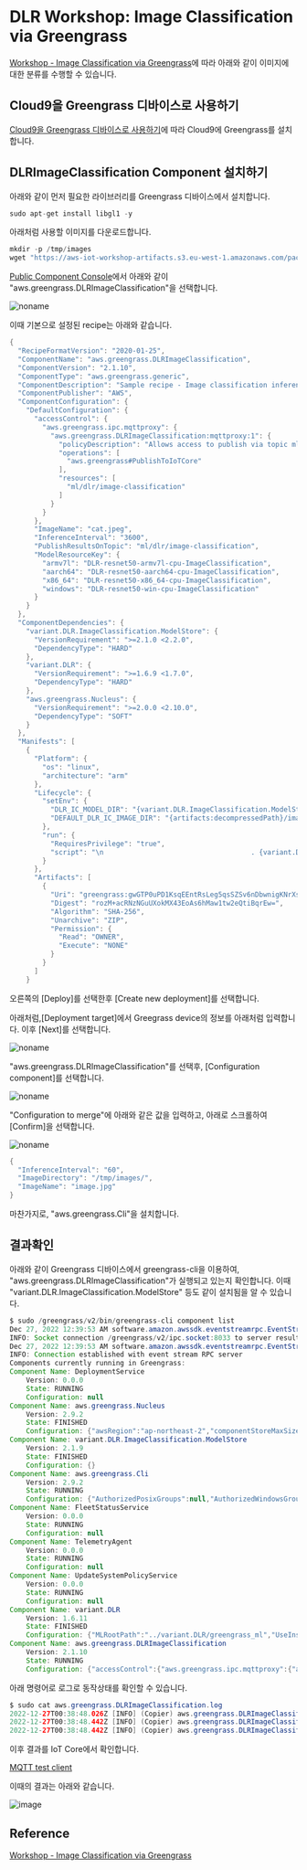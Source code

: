 # DLR Workshop: Image Classification via Greengrass

[Workshop - Image Classification via Greengrass](https://catalog.us-east-1.prod.workshops.aws/workshops/5ecc2416-f956-4273-b729-d0d30556013f/en-US/chapter7-ml/10-step1)에 따라 아래와 같이 이미지에 대한 분류를 수행할 수 있습니다. 

## Cloud9을 Greengrass 디바이스로 사용하기

[Cloud9을 Greengrass 디바이스로 사용하기](https://github.com/kyopark2014/iot-greengrass/blob/main/cloud9.md)에 따라 Cloud9에 Greengrass를 설치합니다. 


## DLRImageClassification Component 설치하기 

아래와 같이 먼저 필요한 라이브러리를 Greengrass 디바이스에서 설치합니다.

```java
sudo apt-get install libgl1 -y
```

아래처럼 사용할 이미지를 다운로드합니다.

```java
mkdir -p /tmp/images
wget "https://aws-iot-workshop-artifacts.s3.eu-west-1.amazonaws.com/packages/ggworkshop/image.jpg" -O /tmp/images/image.jpg
```

[Public Component Console](https://ap-northeast-2.console.aws.amazon.com/iot/home?region=ap-northeast-2#/greengrass/v2/components/public)에서 아래와 같이 "aws.greengrass.DLRImageClassification"을 선택합니다. 

![noname](https://user-images.githubusercontent.com/52392004/209589629-22d65571-da82-461d-81bf-ed2e5ed5d8fc.png)

이때 기본으로 설정된 recipe는 아래와 같습니다. 

```java
{
  "RecipeFormatVersion": "2020-01-25",
  "ComponentName": "aws.greengrass.DLRImageClassification",
  "ComponentVersion": "2.1.10",
  "ComponentType": "aws.greengrass.generic",
  "ComponentDescription": "Sample recipe - Image classification inference using DLR and resnet50 default model.",
  "ComponentPublisher": "AWS",
  "ComponentConfiguration": {
    "DefaultConfiguration": {
      "accessControl": {
        "aws.greengrass.ipc.mqttproxy": {
          "aws.greengrass.DLRImageClassification:mqttproxy:1": {
            "policyDescription": "Allows access to publish via topic ml/dlr/image-classification.",
            "operations": [
              "aws.greengrass#PublishToIoTCore"
            ],
            "resources": [
              "ml/dlr/image-classification"
            ]
          }
        }
      },
      "ImageName": "cat.jpeg",
      "InferenceInterval": "3600",
      "PublishResultsOnTopic": "ml/dlr/image-classification",
      "ModelResourceKey": {
        "armv7l": "DLR-resnet50-armv7l-cpu-ImageClassification",
        "aarch64": "DLR-resnet50-aarch64-cpu-ImageClassification",
        "x86_64": "DLR-resnet50-x86_64-cpu-ImageClassification",
        "windows": "DLR-resnet50-win-cpu-ImageClassification"
      }
    }
  },
  "ComponentDependencies": {
    "variant.DLR.ImageClassification.ModelStore": {
      "VersionRequirement": ">=2.1.0 <2.2.0",
      "DependencyType": "HARD"
    },
    "variant.DLR": {
      "VersionRequirement": ">=1.6.9 <1.7.0",
      "DependencyType": "HARD"
    },
    "aws.greengrass.Nucleus": {
      "VersionRequirement": ">=2.0.0 <2.10.0",
      "DependencyType": "SOFT"
    }
  },
  "Manifests": [
    {
      "Platform": {
        "os": "linux",
        "architecture": "arm"
      },
      "Lifecycle": {
        "setEnv": {
          "DLR_IC_MODEL_DIR": "{variant.DLR.ImageClassification.ModelStore:artifacts:decompressedPath}/{configuration:/ModelResourceKey/armv7l}",
          "DEFAULT_DLR_IC_IMAGE_DIR": "{artifacts:decompressedPath}/image_classification/sample_images/"
        },
        "run": {
          "RequiresPrivilege": "true",
          "script": "\n                                    . {variant.DLR:configuration:/MLRootPath}/greengrass_ml_dlr_venv/bin/activate\n                                    python3 {artifacts:decompressedPath}/image_classification/inference.py"
        }
      },
      "Artifacts": [
        {
          "Uri": "greengrass:gwGTP0uPD1KsqEEntRsLeg5qsSZSv6nDbwnigKNrXsY=/image_classification.zip",
          "Digest": "rozM+acRNzNGuUXokMX43EoAs6hMaw1tw2eQtiBqrEw=",
          "Algorithm": "SHA-256",
          "Unarchive": "ZIP",
          "Permission": {
            "Read": "OWNER",
            "Execute": "NONE"
          }
        }
      ]
    }
```    

오른쪽의 [Deploy]를 선택한후 [Create new deployment]를 선택합니다.

아래처럼,[Deployment target]에서 Greegrass device의 정보를 아래처럼 입력합니다. 이후 [Next]를 선택합니다.

![noname](https://user-images.githubusercontent.com/52392004/209589891-c2e4d67f-367c-4b86-8aeb-ea39a1c5f14f.png)

"aws.greengrass.DLRImageClassification"를 선택후, [Configuration component]를 선택합니다.

![noname](https://user-images.githubusercontent.com/52392004/209590283-5072ccd6-f89d-422d-956b-aa15dbcddeb4.png)

"Configuration to merge"에 아래와 같은 값을 입력하고, 아래로 스크롤하여 [Confirm]을 선택합니다. 

![noname](https://user-images.githubusercontent.com/52392004/204227376-1060ff56-2960-4814-a440-0984dd013715.png)

```java
{
  "InferenceInterval": "60",
  "ImageDirectory": "/tmp/images/",
  "ImageName": "image.jpg"
}
```

마찬가지로, "aws.greengrass.Cli"을 설치합니다. 

## 결과확인

아래와 같이 Greengrass 디바이스에서 greengrass-cli을 이용하여, "aws.greengrass.DLRImageClassification"가 실행되고 있는지 확인합니다. 이때 "variant.DLR.ImageClassification.ModelStore" 등도 같이 설치됨을 알 수 있습니다. 

```java
$ sudo /greengrass/v2/bin/greengrass-cli component list
Dec 27, 2022 12:39:53 AM software.amazon.awssdk.eventstreamrpc.EventStreamRPCConnection$1 onConnectionSetup
INFO: Socket connection /greengrass/v2/ipc.socket:8033 to server result [AWS_ERROR_SUCCESS]
Dec 27, 2022 12:39:53 AM software.amazon.awssdk.eventstreamrpc.EventStreamRPCConnection$1 onProtocolMessage
INFO: Connection established with event stream RPC server
Components currently running in Greengrass:
Component Name: DeploymentService
    Version: 0.0.0
    State: RUNNING
    Configuration: null
Component Name: aws.greengrass.Nucleus
    Version: 2.9.2
    State: FINISHED
    Configuration: {"awsRegion":"ap-northeast-2","componentStoreMaxSizeBytes":"10000000000","deploymentPollingFrequencySeconds":"15","envStage":"prod","fleetStatus":{"periodicStatusPublishIntervalSeconds":86400.0},"greengrassDataPlaneEndpoint":"","greengrassDataPlanePort":"8443","httpClient":{},"iotCredEndpoint":"c198kakbg1m4dh.credentials.iot.ap-northeast-2.amazonaws.com","iotDataEndpoint":"anr3wll34rul5-ats.iot.ap-northeast-2.amazonaws.com","iotRoleAlias":"GreengrassV2TokenExchangeRoleAlias","jvmOptions":"-Dlog.store=FILE","logging":{},"mqtt":{"spooler":{}},"networkProxy":{"proxy":{}},"platformOverride":{},"runWithDefault":{"posixShell":"sh","posixUser":"ggc_user:ggc_group"},"telemetry":{}}
Component Name: variant.DLR.ImageClassification.ModelStore
    Version: 2.1.9
    State: FINISHED
    Configuration: {}
Component Name: aws.greengrass.Cli
    Version: 2.9.2
    State: RUNNING
    Configuration: {"AuthorizedPosixGroups":null,"AuthorizedWindowsGroups":null}
Component Name: FleetStatusService
    Version: 0.0.0
    State: RUNNING
    Configuration: null
Component Name: TelemetryAgent
    Version: 0.0.0
    State: RUNNING
    Configuration: null
Component Name: UpdateSystemPolicyService
    Version: 0.0.0
    State: RUNNING
    Configuration: null
Component Name: variant.DLR
    Version: 1.6.11
    State: FINISHED
    Configuration: {"MLRootPath":"../variant.DLR/greengrass_ml","UseInstaller":"true","WindowsMLRootPath":"%cd%\\..\\variant.DLR\\greengrass_ml"}
Component Name: aws.greengrass.DLRImageClassification
    Version: 2.1.10
    State: RUNNING
    Configuration: {"accessControl":{"aws.greengrass.ipc.mqttproxy":{"aws.greengrass.DLRImageClassification:mqttproxy:1":{"operations":["aws.greengrass#PublishToIoTCore"],"policyDescription":"Allows access to publish via topic ml/dlr/image-classification.","resources":["ml/dlr/image-classification"]}}},"ImageDirectory":"/tmp/images/","ImageName":"image.jpg","InferenceInterval":"60","ModelResourceKey":{"aarch64":"DLR-resnet50-aarch64-cpu-ImageClassification","armv7l":"DLR-resnet50-armv7l-cpu-ImageClassification","windows":"DLR-resnet50-win-cpu-ImageClassification","x86_64":"DLR-resnet50-x86_64-cpu-ImageClassification"},"PublishResultsOnTopic":"ml/dlr/image-classification"}
```

아래 명령어로 로그로 동작상태를 확인할 수 있습니다. 

```java
$ sudo cat aws.greengrass.DLRImageClassification.log
2022-12-27T00:38:48.026Z [INFO] (Copier) aws.greengrass.DLRImageClassification: stdout. Using default camera: false. {scriptName=services.aws.greengrass.DLRImageClassification.lifecycle.run.script, serviceName=aws.greengrass.DLRImageClassification, currentState=RUNNING}
2022-12-27T00:38:48.442Z [INFO] (Copier) aws.greengrass.DLRImageClassification: stdout. {"timestamp": "2022-12-27 00:38:48.033218", "inference-type": "image-classification", "inference-description": "Top 5 predictions with score 0.3 or above ", "inference-results": [{"Label": "macaw", "Score": "9.598218"}, {"Label": "lorikeet", "Score": "6.3572783"}, {"Label": "black stork, Ciconia nigra", "Score": "4.962772"}, {"Label": "peacock", "Score": "4.6445074"}, {"Label": "jacamar", "Score": "4.5817575"}]}. {scriptName=services.aws.greengrass.DLRImageClassification.lifecycle.run.script, serviceName=aws.greengrass.DLRImageClassification, currentState=RUNNING}
2022-12-27T00:38:48.442Z [INFO] (Copier) aws.greengrass.DLRImageClassification: stdout. Publishing results to the IoT core.... {scriptName=services.aws.greengrass.DLRImageClassification.lifecycle.run.script, serviceName=aws.greengrass.DLRImageClassification, currentState=RUNNING}
```

이후 결과를 IoT Core에서 확인합니다. 

[MQTT test client](https://ap-northeast-2.console.aws.amazon.com/iot/home?region=ap-northeast-2#/test)

이때의 결과는 아래와 같습니다.

![image](https://user-images.githubusercontent.com/52392004/209591221-ee50e442-cc81-4fc3-b101-031b7ef0a860.png)


## Reference 

[Workshop - Image Classification via Greengrass](https://catalog.us-east-1.prod.workshops.aws/workshops/5ecc2416-f956-4273-b729-d0d30556013f/en-US/chapter7-ml/10-step1)
